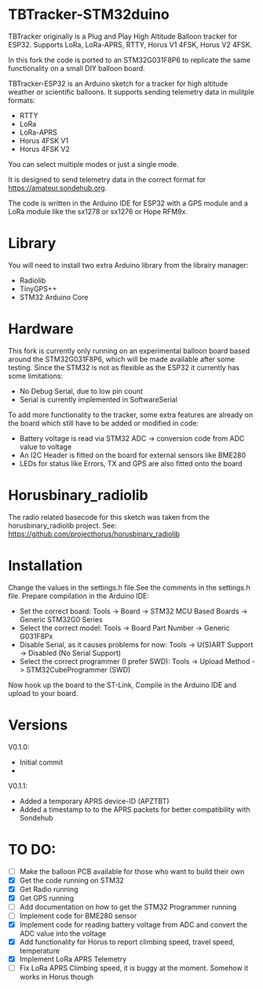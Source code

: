 # TBTracker-STM32duino
TBTracker originally is a Plug and Play High Altitude Balloon tracker for ESP32. Supports LoRa, LoRa-APRS, RTTY, Horus V1 4FSK, Horus V2 4FSK.

In this fork the code is ported to an STM32G031F8P6 to replicate the same functionality on a small DIY balloon board.

TBTracker-ESP32 is an Arduino sketch for a tracker for high altitude weather or scientific balloons. 
It supports sending telemetry data in mulitple formats:
- RTTY
- LoRa
- LoRa-APRS
- Horus 4FSK V1
- Horus 4FSK V2

You can select multiple modes or just a single mode.

It is designed to send telemetry data in the correct format for https://amateur.sondehub.org.

The code is written in the Arduino IDE for ESP32 with a GPS module and a LoRa module like the sx1278 or sx1276 or Hope RFM9x.

# Library
You will need to install two extra Arduino library from the librairy manager:
- Radiolib
- TinyGPS++
- STM32 Arduino Core

# Hardware
This fork is currently only running on an experimental balloon board based around the STM32G031F8P6, which will be made available after some testing.
Since the STM32 is not as flexible as the ESP32 it currently has some limitations:
- No Debug Serial, due to low pin count
- Serial is currently implemented in SoftwareSerial

To add more functionality to the tracker, some extra features are already on the board which still have to be added or modified in code:
- Battery voltage is read via STM32 ADC -> conversion code from ADC value to voltage
- An I2C Header is fitted on the board for external sensors like BME280
- LEDs for status like Errors, TX and GPS are also fitted onto the board

# Horusbinary_radiolib
The radio related basecode for this sketch was taken from the horusbinary_radiolib project.
See: https://github.com/projecthorus/horusbinary_radiolib

# Installation
Change the values in the settings.h file.See the comments in the settings.h file. 
Prepare compilation in the Arduino IDE:
- Set the correct board: Tools -> Board -> STM32 MCU Based Boards -> Generic STM32G0 Series
- Select the correct model: Tools -> Board Part Number -> Generic G031F8Px
- Disable Serial, as it causes problems for now: Tools -> U(S)ART Support -> Disabled (No Serial Support)
- Select the correct programmer (I prefer SWD): Tools -> Upload Method -> STM32CubeProgrammer (SWD)

Now hook up the board to the ST-Link, Compile in the Arduino IDE and upload to your board.

# Versions

V0.1.0:
- Initial commit
- 
V0.1.1:  
- Added a temporary APRS device-ID (APZTBT)
- Added a timestamp to to the APRS packets for better compatibility with Sondehub

# TO DO:
- [ ] Make the balloon PCB available for those who want to build their own
- [X] Get the code running on STM32
- [X] Get Radio running
- [X] Get GPS running
- [ ] Add documentation on how to get the STM32 Programmer running
- [ ] Implement code for BME280 sensor
- [X] Implement code for reading battery voltage from ADC and convert the ADC value into the voltage
- [X] Add functionality for Horus to report climbing speed, travel speed, temperature
- [X] Implement LoRa APRS Telemetry
- [ ] Fix LoRa APRS Climbing speed, it is buggy at the moment. Somehow it works in Horus though